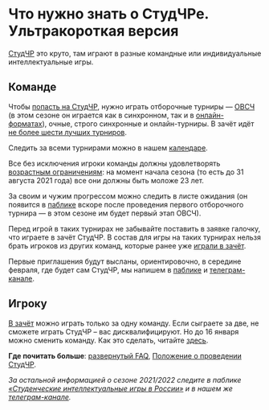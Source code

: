 # Что нужно знать о СтудЧРе. Ультракороткая версия

[СтудЧР](https://vk.com/@chgk_student-studchr-wtf) это круто, там играют в разные командные или индивидуальные интеллектуальные игры.

## Команде

Чтобы [попасть на СтудЧР](https://vk.com/@chgk_student-kak-popast-na-studchr), нужно играть отборочные турниры — [ОВСЧ](https://vk.com/@chgk_student-ovsch-wtf) (в этом сезоне он играется как в синхронном, так и в [онлайн-форматах](https://vk.com/@chgk_student-asinhron-ovsch)), очные, строго синхронные и онлайн-турниры. В зачёт идёт [не более шести лучших турниров](https://vk.com/@chgk_student-otborochnye-bally-wtf).

Следить за всеми турнирами можно в нашем [календаре](https://vk.com/@chgk_student-kalendar).

Все без исключения игроки команды должны удовлетворять [возрастным ограничениям](https://vk.com/@chgk_student-vozrast-studchr): на момент начала сезона (то есть до 31 августа 2021 года) все они должны быть моложе 23 лет.

За своим и чужим прогрессом можно следить в листе ожидания (он появится в [паблике](https://vk.com/chgk_student) вскоре после проведения первого отборочного турнира — в этом сезоне им будет первый этап ОВСЧ).

Перед игрой в таких турнирах не забывайте поставить в заявке галочку, что играете в зачёт СтудЧР. В состав для игры на таких турнирах нельзя брать игроков из других команд, которые ранее уже [играли в зачёт](https://vk.com/@chgk_student-v-zachet-ili-ne-v-zachet).

Первые приглашения будут высланы, ориентировочно, в середине февраля, где будет сам СтудЧР, мы напишем в [паблике](https://vk.com/chgk_student) и [телеграм-канале](https://t.me/chgk_student_ru).

## Игроку

[В зачёт](https://vk.com/@chgk_student-v-zachet-ili-ne-v-zachet) можно играть только за одну команду. Если сыграете за две, не сможете играть СтудЧР – вас дисквалифицируют. Но до 16 января можно сменить команду. Как это сделать, читайте [здесь](https://vk.com/@chgk_student-2-komandy).

**Где почитать больше**: [развернутый FAQ](https://vk.com/@chgk_student-studchr-faq), [Положение о проведении СтудЧР](https://drive.google.com/file/d/1lR2C7aNHXHWPObhUpCpwTlyPojrEDyMj/view).

*За остальной информацией о сезоне 2021/2022 следите в паблике [«Студенческие интеллектуальные игры в России»](https://vk.com/chgk_student) и в нашем же [телеграм-канале](https://t.me/chgk_student_ru).*
